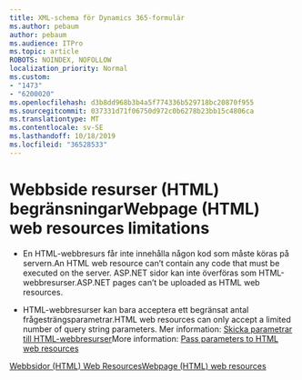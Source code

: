 ```yaml
---
title: XML-schema för Dynamics 365-formulär
ms.author: pebaum
author: pebaum
ms.audience: ITPro
ms.topic: article
ROBOTS: NOINDEX, NOFOLLOW
localization_priority: Normal
ms.custom:
- "1473"
- "6200020"
ms.openlocfilehash: d3b8dd968b3b4a5f774336b529718bc20870f955
ms.sourcegitcommit: 037331d71f06750d972c0b6278b23bb15c4806ca
ms.translationtype: MT
ms.contentlocale: sv-SE
ms.lasthandoff: 10/18/2019
ms.locfileid: "36528533"
---
```

# <a name="webpage-html-web-resources-limitations"></a><span data-ttu-id="c49d0-102">Webbside resurser (HTML) begränsningar</span><span class="sxs-lookup"><span data-stu-id="c49d0-102">Webpage (HTML) web resources limitations</span></span>

* <span data-ttu-id="c49d0-103">En HTML-webbresurs får inte innehålla någon kod som måste köras på servern.</span><span class="sxs-lookup"><span data-stu-id="c49d0-103">An HTML web resource can’t contain any code that must be executed on the server.</span></span> <span data-ttu-id="c49d0-104">ASP.NET sidor kan inte överföras som HTML-webbresurser.</span><span class="sxs-lookup"><span data-stu-id="c49d0-104">ASP.NET pages can’t be uploaded as HTML web resources.</span></span>

* <span data-ttu-id="c49d0-105">HTML-webbresurser kan bara acceptera ett begränsat antal frågesträngsparametrar.</span><span class="sxs-lookup"><span data-stu-id="c49d0-105">HTML web resources can only accept a limited number of query string parameters.</span></span> <span data-ttu-id="c49d0-106">Mer information: [Skicka parametrar till HTML-webbresurser](https://docs.microsoft.com/dynamics365/customer-engagement/developer/webpage-html-web-resources#BKMK_PassingParametersToWebResources)</span><span class="sxs-lookup"><span data-stu-id="c49d0-106">More information: [Pass parameters to HTML web resources](https://docs.microsoft.com/dynamics365/customer-engagement/developer/webpage-html-web-resources#BKMK_PassingParametersToWebResources)</span></span>

[<span data-ttu-id="c49d0-107">Webbsidor (HTML) Web Resources</span><span class="sxs-lookup"><span data-stu-id="c49d0-107">Webpage (HTML) web resources</span></span>](https://docs.microsoft.com/dynamics365/customer-engagement/developer/webpage-html-web-resources)
